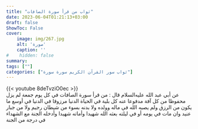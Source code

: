 ```yaml
---
title: "ثواب من قرأ سورة الصافات"
date: 2023-06-04T01:21:13+03:00
draft: false
ShowToc: False
cover:
    image: img/267.jpg
    alt: 'صورة'
    caption: ''
#    hidden: false
summary: 
tags: [""]
categories: ["ثواب سور القرآن الكريم سورة سورة"]
---
```

{{< youtube 8deTvziO0ec >}} 
<br>
عن أبي
عبد الله عليه‌السلام قال : من قرأ سورة الصافات في كل يوم جمعة لم يزل
محفوظا من كل آفة مدفوعا عنه كل بلية في الحياة الدنيا مرزوقا في
الدنيا في أوسع ما يكون من الرزق ولم يصبه الله في ماله وولده ولا بدنه
بسوء من شيطان رجيم ولا من جبار عنيد وان مات في يومه أو في ليلته
بعثه الله شهيدا وأماته شهيدا وأدخله الجنة مع الشهداء في درجة من الجنة

